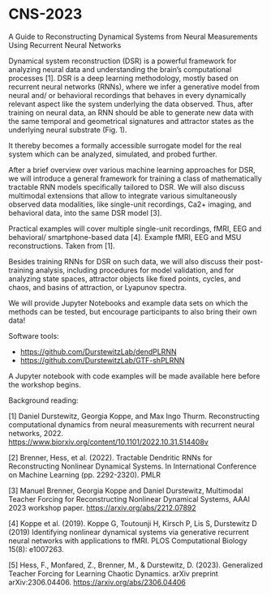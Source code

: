 # CNS-2023
A Guide to Reconstructing Dynamical Systems from Neural Measurements Using Recurrent Neural Networks

Dynamical system reconstruction (DSR) is a powerful framework for analyzing neural data and understanding the brain’s computational processes [1]. DSR is a deep learning methodology, mostly based on recurrent neural networks (RNNs), where we infer a generative model from neural and/ or behavioral recordings that behaves in every dynamically relevant aspect like the system underlying the data observed. Thus, after training on neural data, an RNN should be able to generate new data with the same temporal and geometrical signatures and attractor states as the underlying neural substrate (Fig. 1).

It thereby becomes a formally accessible surrogate model for the real system which can be analyzed, simulated, and probed further.

After a brief overview over various machine learning approaches for DSR, we will introduce a general framework for training a class of mathematically tractable RNN models specifically tailored to DSR. We will also discuss multimodal extensions that allow to integrate various simultaneously observed data modalities, like single-unit recordings, Ca2+ imaging, and behavioral data, into the same DSR model [3].

Practical examples will cover multiple single-unit recordings,  fMRI, EEG and behavioral/ smartphone-based data [4].
Example fMRI, EEG and MSU reconstructions. Taken from [1].

Besides training RNNs for DSR on such data, we will also discuss their post-training analysis, including procedures for model validation, and for analyzing state spaces, attractor objects like fixed points, cycles, and chaos,  and basins of attraction, or Lyapunov spectra.

We will provide Jupyter Notebooks and example data sets on which the methods can be tested, but encourage participants to also bring their own data!

Software tools:

- https://github.com/DurstewitzLab/dendPLRNN
- https://github.com/DurstewitzLab/GTF-shPLRNN

A Jupyter notebook with code examples will be made available here before the workshop begins.

Background reading:

[1] Daniel Durstewitz, Georgia Koppe, and Max Ingo Thurm. Reconstructing computational dynamics from neural measurements with recurrent neural networks, 2022. https://www.biorxiv.org/content/10.1101/2022.10.31.514408v

[2] Brenner, Hess, et al. (2022). Tractable Dendritic RNNs for Reconstructing Nonlinear Dynamical Systems. In International Conference on Machine Learning (pp. 2292-2320). PMLR

[3] Manuel Brenner, Georgia Koppe and Daniel Durstewitz, Multimodal Teacher Forcing for Reconstructing Nonlinear Dynamical Systems, AAAI 2023 workshop paper.
https://arxiv.org/abs/2212.07892

[4] Koppe et al. (2019). Koppe G, Toutounji H, Kirsch P, Lis S, Durstewitz D (2019) Identifying nonlinear dynamical systems via generative recurrent neural networks with applications to fMRI. PLOS Computational Biology 15(8): e1007263.

[5] Hess, F., Monfared, Z., Brenner, M., & Durstewitz, D. (2023). Generalized Teacher Forcing for Learning Chaotic Dynamics. arXiv preprint arXiv:2306.04406. https://arxiv.org/abs/2306.04406

